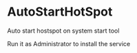 # AutoStartHotSpot

Auto start hostspot on system start tool

Run it as Administrator to install the service

